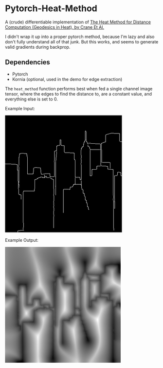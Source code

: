 # Pytorch-Heat-Method
A (crude) differentiable implementation of [The Heat Method for Distance Computation (Geodesics in Heat), by Crane Et Al.](https://www.cs.cmu.edu/~kmcrane/Projects/HeatMethod/)

I didn't wrap it up into a proper pytorch method, because I'm lazy and also don't fully understand all of that junk. But this works, and seems to generate valid gradients during backprop. 

## Dependencies
  - Pytorch
  - Kornia (optional, used in the demo for edge extraction)

The `heat_method` function performs best when fed a single channel image tensor, where the edges to find the distance to, are a constant value, and everything else is set to 0. 

Example Input:

![Input Edges](https://github.com/jakericedesigns/Pytorch-Heat-Method/blob/main/assets/edges_out.png)

Example Output:

![Output Distance](https://github.com/jakericedesigns/Pytorch-Heat-Method/blob/main/assets/depth_out.png)
